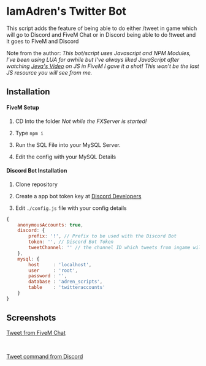 <h1>IamAdren's Twitter Bot</h1>
<p>This script adds the feature of being able to do either /tweet in game which will go to Discord and FiveM Chat or in Discord being able to do !tweet and it goes to FiveM and Discord</p>

Note from the author:
*This bot/script uses Javascript and NPM Modules, I've been using LUA for awhile but I've always liked JavaScript after watching [Jeva's Video](https://www.youtube.com/channel/UCI7x329xu2rLbtVvFPVIhiQ) on JS in FiveM I gave it a shot! This won't be the last JS resource you will see from me.*

## Installation
#### FiveM Setup
1. CD Into the folder *Not while the FXServer is started!*

2. Type ```npm i```

3. Run the SQL File into your MySQL Server.

4. Edit the config with your MySQL Details

#### Discord Bot Installation 
1. Clone repository

2. Create a app bot token key at [Discord Developers](https://discordapp.com/developers/applications/me)

3. Edit ```./config.js``` file with your config details
```javascript
{
    anonymousAccounts: true,
    discord: {
        prefix: '!', // Prefix to be used with the Discord Bot
        token: '', // Discord Bot Token
        tweetChannel: '' // the channel ID which tweets from ingame will go to
    },
    mysql: {
        host     : 'localhost',
        user     : 'root',
        password : '',
        database : 'adren_scripts',
        table    : 'twitteraccounts'
    }
}
```

## Screenshots
<p><u>Tweet from FiveM Chat</u></p>
<img src="https://i.imgur.com/wRo841E.jpeg" alt="">
<img src="https://i.imgur.com/ceGQlea.png" alt="">

<p><u>Tweet command from Discord</u></p>
<img src="https://i.imgur.com/3SpdB1f.png" alt="">
<img src="https://i.imgur.com/sSMfxCt.png" alt="">
